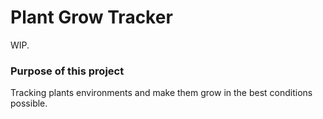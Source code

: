 # Plant Grow Tracker

WIP.

### Purpose of this project

Tracking plants environments and make them grow in the best conditions possible.